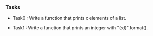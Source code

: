 ### Tasks

- Task0 : Write a function that prints x elements of a list.

- Task1 : Write a function that prints an integer with "{:d}".format().
